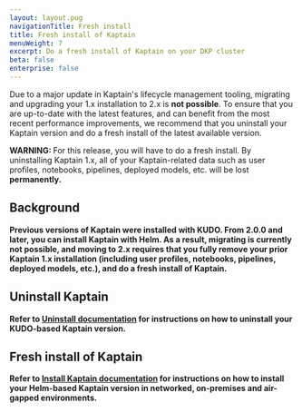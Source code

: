```yaml
---
layout: layout.pug
navigationTitle: Fresh install
title: Fresh install of Kaptain
menuWeight: 7
excerpt: Do a fresh install of Kaptain on your DKP cluster
beta: false
enterprise: false
---
```


Due to a major update in Kaptain's lifecycle management tooling, migrating and upgrading your 1.x installation to 2.x is **not possible**. To ensure that you are up-to-date with the latest features, and can benefit from the most recent performance improvements, we recommend that you uninstall your Kaptain version and do a fresh install of the latest available version.

<p class="message--warning"><strong>WARNING: </strong>For this release, you will have to do a fresh install. By uninstalling Kaptain 1.x, all of your Kaptain-related data such as user profiles, notebooks, pipelines, deployed models, etc. will be lost <strong>permanently<?strong>.</p>

## Background

Previous versions of Kaptain were installed with KUDO. From 2.0.0 and later, you can install Kaptain with Helm. As a result, migrating is currently not possible, and moving to 2.x requires that you fully remove your prior Kaptain 1.x installation (including user profiles, notebooks, pipelines, deployed models, etc.), and do a fresh install of Kaptain.

## Uninstall Kaptain

Refer to [Uninstall documentation][uninstall_kap] for instructions on how to uninstall your KUDO-based Kaptain version.

## Fresh install of Kaptain

Refer to [Install Kaptain documentation][install_kap] for instructions on how to install your Helm-based Kaptain version in networked, on-premises and air-gapped environments.

[install_kap]: ../install
[uninstall_kap]: ../../1.3.0/uninstall
